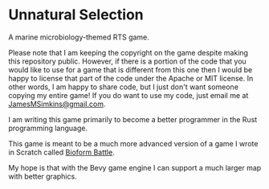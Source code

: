 # Unnatural Selection
A marine microbiology-themed RTS game.

Please note that I am keeping the copyright on the game despite making this repository public. However, if there is a portion of the code that you would like to use for a game that is different from this one 
then I would be happy to license that part of the code under the Apache or MIT license. In other words, I am happy to share code, but I just don't want someone copying my entire game! If you do want to use
my code, just email me at JamesMSimkins@gmail.com. 

I am writing this game primarily to become a better programmer in the Rust programming language.

This game is meant to be a much more advanced version of a game I wrote in Scratch called [Bioform Battle](https://scratch.mit.edu/users/EntropyIncorporated/). 

My hope is that with the Bevy game engine I can support a much larger map with better graphics.

